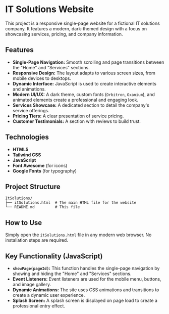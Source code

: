 # IT Solutions Website

This project is a responsive single-page website for a fictional IT solutions company. It features a modern, dark-themed design with a focus on showcasing services, pricing, and company information.

## Features

-   **Single-Page Navigation:** Smooth scrolling and page transitions between the "Home" and "Services" sections.
-   **Responsive Design:** The layout adapts to various screen sizes, from mobile devices to desktops.
-   **Dynamic Interface:** JavaScript is used to create interactive elements and animations.
-   **Modern UI/UX:** A dark theme, custom fonts (`Orbitron`, `Oxanium`), and animated elements create a professional and engaging look.
-   **Services Showcase:** A dedicated section to detail the company's service offerings.
-   **Pricing Tiers:** A clear presentation of service pricing.
-   **Customer Testimonials:** A section with reviews to build trust.

## Technologies

-   **HTML5**
-   **Tailwind CSS**
-   **JavaScript**
-   **Font Awesome** (for icons)
-   **Google Fonts** (for typography)

## Project Structure

```
ItSolutions/
├── itSolutions.html  # The main HTML file for the website
└── README.md         # This file
```

## How to Use

Simply open the `itSolutions.html` file in any modern web browser. No installation steps are required.

## Key Functionality (JavaScript)

- **`showPage(pageId)`:** This function handles the single-page navigation by showing and hiding the "Home" and "Services" sections.
- **Event Listeners:** Event listeners are used for the mobile menu, buttons, and image gallery.
- **Dynamic Animations:** The site uses CSS animations and transitions to create a dynamic user experience.
- **Splash Screen:** A splash screen is displayed on page load to create a professional entry effect.